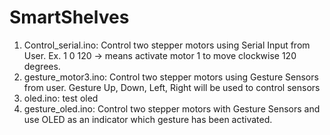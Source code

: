 # SmartShelves

1. Control_serial.ino: Control two stepper motors using Serial Input from User. Ex. 1 0 120 -> means activate motor 1 to move clockwise 120 degrees.
2. gesture_motor3.ino: Control two stepper motors using Gesture Sensors from user. Gesture Up, Down, Left, Right will be used to control sensors
3. oled.ino: test oled
4. gesture_oled.ino: Control two stepper motors with Gesture Sensors and use OLED as an indicator which gesture has been activated. 
